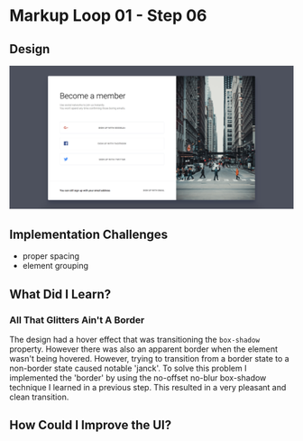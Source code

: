 # Markup Loop 01 - Step 06

## Design

![](./design-mockup.png)

## Implementation Challenges

- proper spacing
- element grouping

## What Did I Learn?

### All That Glitters Ain't A Border

The design had a hover effect that was transitioning the `box-shadow`
property. However there was also an apparent border when the element
wasn't being hovered. However, trying to transition from a border state
to a non-border state caused notable 'janck'. To solve this problem I
implemented the 'border' by using the no-offset no-blur box-shadow
technique I learned in a previous step. This resulted in a very pleasant
and clean transition.

## How Could I Improve the UI?
